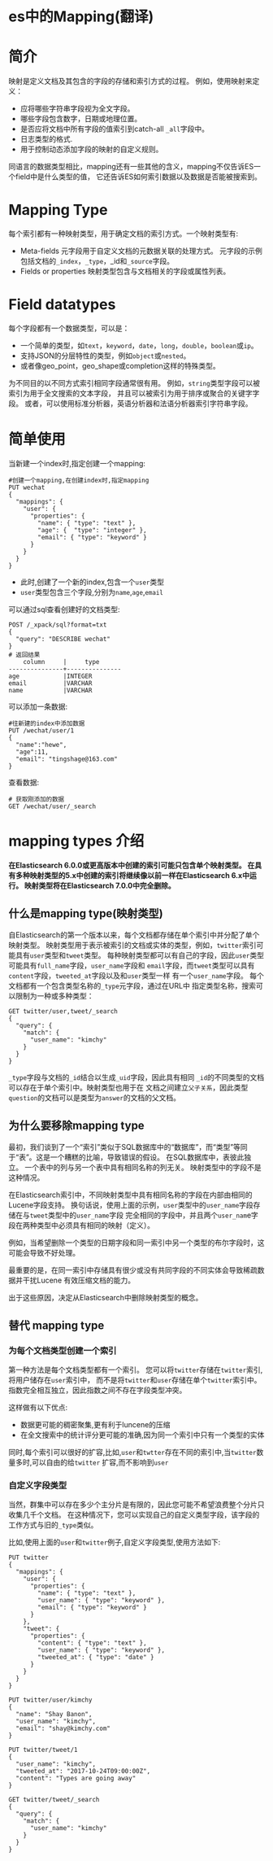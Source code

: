 es中的Mapping(翻译)
===

# 简介
映射是定义文档及其包含的字段的存储和索引方式的过程。 例如，使用映射来定义：
* 应将哪些字符串字段视为全文字段。
* 哪些字段包含数字，日期或地理位置。
* 是否应将文档中所有字段的值索引到catch-all `_all`字段中。
* 日志类型的格式.
* 用于控制动态添加字段的映射的自定义规则。

同语言的数据类型相比，mapping还有一些其他的含义，mapping不仅告诉ES一个field中是什么类型的值， 它还告诉ES如何索引数据以及数据是否能被搜索到。
# Mapping Type
每个索引都有一种映射类型，用于确定文档的索引方式。一个映射类型有:
* Meta-fields
    元字段用于自定义文档的元数据关联的处理方式。 元字段的示例包括文档的`_index`，`_type`，_id和`_source`字段。
* Fields or properties
    映射类型包含与文档相关的字段或属性列表。
    
# Field datatypes
每个字段都有一个数据类型，可以是：
* 一个简单的类型，如`text`，`keyword`，`date`，`long`，`double`，`boolean`或`ip`。
* 支持JSON的分层特性的类型，例如`object`或`nested`。
* 或者像geo_point，geo_shape或completion这样的特殊类型。

为不同目的以不同方式索引相同字段通常很有用。 
例如，`string`类型字段可以被索引为用于全文搜索的文本字段，
并且可以被索引为用于排序或聚合的关键字字段。
 或者，可以使用标准分析器，英语分析器和法语分析器索引字符串字段。

# 简单使用
当新建一个index时,指定创建一个mapping:
```
#创建一个mapping,在创建index时,指定mapping
PUT wechat
{
  "mappings": {
    "user": {
      "properties": {
        "name": { "type": "text" },
        "age": {  "type": "integer" },
        "email": { "type": "keyword" }
      }
    }
  }
}
```
* 此时,创建了一个新的index,包含一个`user`类型
* `user`类型包含三个字段,分别为`name`,`age`,`email`

可以通过sql查看创建好的文档类型:
```
POST /_xpack/sql?format=txt
{
  "query": "DESCRIBE wechat"
}
# 返回结果
    column     |     type      
---------------+---------------
age            |INTEGER        
email          |VARCHAR        
name           |VARCHAR        
```
可以添加一条数据:
```
#往新建的index中添加数据
PUT /wechat/user/1
{
  "name":"hewe",
  "age":11,
  "email": "tingshage@163.com"
}
```
查看数据:
```
# 获取刚添加的数据
GET /wechat/user/_search
```

# mapping types 介绍
**在Elasticsearch 6.0.0或更高版本中创建的索引可能只包含单个映射类型。
 在具有多种映射类型的5.x中创建的索引将继续像以前一样在Elasticsearch 6.x中运行。
  映射类型将在Elasticsearch 7.0.0中完全删除。**
## 什么是mapping type(映射类型)
自Elasticsearch的第一个版本以来，每个文档都存储在单个索引中并分配了单个映射类型。
映射类型用于表示被索引的文档或实体的类型，例如，`twitter`索引可能具有`user`类型和`tweet`类型。
每种映射类型都可以有自己的字段，因此`user`类型可能具有`full_name`字段，`user_name`字段和
`email`字段，而`tweet`类型可以具有`content`字段，`tweeted_at`字段以及和`user`类型一样
有一个`user_name`字段。 每个文档都有一个包含类型名称的`_type`元字段，通过在URL中
指定类型名称，搜索可以限制为一种或多种类型：
```
GET twitter/user,tweet/_search
{
  "query": {
    "match": {
      "user_name": "kimchy"
    }
  }
}
```
`_type`字段与文档的`_id`结合以生成`_uid`字段，因此具有相同
`_id`的不同类型的文档可以存在于单个索引中。映射类型也用于在
文档之间建立`父子关系`，因此类型`question`的文档可以是类型为`answer`的文档的父文档。

## 为什么要移除mapping type
最初，我们谈到了一个“索引”类似于SQL数据库中的“数据库”，而“类型”等同于“表”。这是一个糟糕的比喻，导致错误的假设。 在SQL数据库中，表彼此独立。
 一个表中的列与另一个表中具有相同名称的列无关。 映射类型中的字段不是这种情况。
 
在Elasticsearch索引中，不同映射类型中具有相同名称的字段在内部由相同的Lucene字段支持。
换句话说，使用上面的示例，`user`类型中的`user_name`字段存储在与`tweet`类型中的`user_name`字段
完全相同的字段中，并且两个`user_nam`e字段在两种类型中必须具有相同的映射（定义）。

例如，当希望删除一个类型的日期字段和同一索引中另一个类型的布尔字段时，这可能会导致不好处理。

最重要的是，在同一索引中存储具有很少或没有共同字段的不同实体会导致稀疏数据并干扰Lucene
有效压缩文档的能力。

出于这些原因，决定从Elasticsearch中删除映射类型的概念。

## 替代 mapping type
### 为每个文档类型创建一个索引
第一种方法是每个文档类型都有一个索引。 您可以将`twitter`存储在`twitter`索引,将用户储存在`user`索引中，
而不是将`twitter`和`user`存储在单个`twitter`索引中。 指数完全相互独立，因此指数之间不存在字段类型冲突。

这样做有以下优点:
* 数据更可能的稠密聚集,更有利于luncene的压缩
* 在全文搜索中的统计评分更可能的准确,因为同一个索引中只有一个类型的实体

同时,每个索引可以很好的扩容,比如,`user`和`twtter`存在不同的索引中,当`twitter`数量多时,可以自由的给`twitter`
扩容,而不影响到`user`

### 自定义字段类型
当然，群集中可以存在多少个主分片是有限的，因此您可能不希望浪费整个分片只收集几千个文档。
 在这种情况下，您可以实现自己的自定义类型字段，该字段的工作方式与旧的`_type`类似。

比如,使用上面的`user`和`twitter`例子,自定义字段类型,使用方法如下:
```
PUT twitter
{
  "mappings": {
    "user": {
      "properties": {
        "name": { "type": "text" },
        "user_name": { "type": "keyword" },
        "email": { "type": "keyword" }
      }
    },
    "tweet": {
      "properties": {
        "content": { "type": "text" },
        "user_name": { "type": "keyword" },
        "tweeted_at": { "type": "date" }
      }
    }
  }
}

PUT twitter/user/kimchy
{
  "name": "Shay Banon",
  "user_name": "kimchy",
  "email": "shay@kimchy.com"
}

PUT twitter/tweet/1
{
  "user_name": "kimchy",
  "tweeted_at": "2017-10-24T09:00:00Z",
  "content": "Types are going away"
}

GET twitter/tweet/_search
{
  "query": {
    "match": {
      "user_name": "kimchy"
    }
  }
}
```